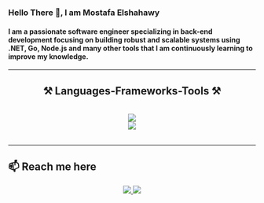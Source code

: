 ### Hello There 👋, I am Mostafa Elshahawy
#### I am a passionate software engineer specializing in back-end development focusing on building robust and scalable systems using .NET, Go, Node.js and many other tools that I am continuously learning to improve my knowledge.


 <hr/>
<h2 align="center">⚒️ Languages-Frameworks-Tools ⚒️</h2>
<br/>
<div align="center">
    <img src="https://skillicons.dev/icons?i=cs,dotnet,go,nodejs" />
 <br/>
    <img src="https://skillicons.dev/icons?i=docker,git,postman,mongodb,postgres,mysql,html,css" /><br>
</div>
<br/>
<hr/>

## 📫 Reach me here
</div>
<div align="center"> 
  <a href="mailto:mostafaelshahawy67@gmail.com">
    <img src="https://skillicons.dev/icons?i=gmail" />
  </a>
  <a href="https://www.linkedin.com/in/mostafa-elshahawy-/" target="_blank">
    <img src="https://skillicons.dev/icons?i=linkedin" />
  </a>
  </div>










<!---
Mostafa-Elshahawy/Mostafa-Elshahawy is a ✨ special ✨ repository because its `README.md` (this file) appears on your GitHub profile.
You can click the Preview link to take a look at your changes.
--->
